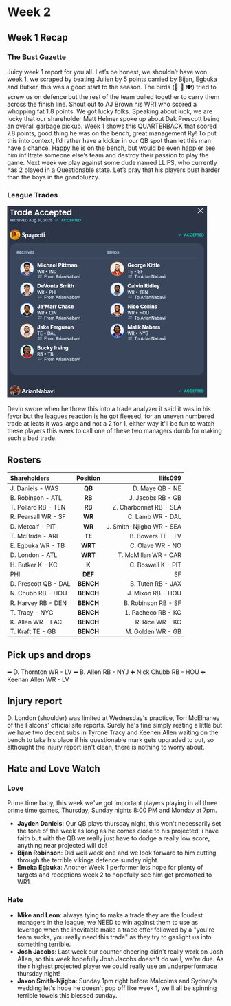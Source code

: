 # Week 2

## Week 1 Recap

### The Bust Gazette

Juicy week 1 report for you all. Let’s be honest, we shouldn’t have won week 1, we scraped by beating Julien by 5 points carried by Bijan, Egbuka and Butker, this was a good start to the season. The birds (:horse: :poop: :plate_with_cutlery:) tried to screw us on defence but the rest of the team pulled together to carry them across the finish line. Shout out to AJ Brown his WR1 who scored a whopping fat 1.8 points. We got lucky folks.
Speaking about luck, we are lucky that our shareholder Matt Helmer spoke up about Dak Prescott being an overall garbage pickup. Week 1 shows this QUARTERBACK that scored 7.8 points, good thing he was on the bench, great management Ry! To put this into context, I’d rather have a kicker in our QB spot than let this man have a chance. Happy he is on the bench, but would be even happier see him infiltrate someone else’s team and destroy their passion to play the game.
Next week we play against some dude named LLIFS, who currently has 2 played in a Questionable state. Let’s pray that his players bust harder than the boys in the gondoluzzy.

### League Trades

![week1trade](../images/week2trade.png ":class=image")

Devin swore when he threw this into a trade analyzer it said it was in his favor but the leagues reaction is he got fleesed, for an uneven numbered trade at leats it was large and not a 2 for 1, either way it'll be fun to watch these players this week to call one of these two managers dumb for making such a bad trade.

## Rosters

| **Shareholders**     | **Position** |             **llifs099** |
| :------------------- | :----------: | -----------------------: |
| J. Daniels - WAS     |    **QB**    |          D. Maye QB - NE |
| B. Robinson - ATL    |    **RB**    |        J. Jacobs RB - GB |
| T. Pollard RB - TEN  |    **RB**    |   Z. Charbonnet RB - SEA |
| R. Pearsall WR - SF  |    **WR**    |         C. Lamb WR - DAL |
| D. Metcalf - PIT     |    **WR**    | J. Smith-Njigba WR - SEA |
| T. McBride - ARI     |    **TE**    |        B. Bowers TE - LV |
| E. Egbuka WR - TB    |   **WRT**    |         C. Olave WR - NO |
| D. London - ATL      |   **WRT**    |     T. McMillan WR - CAR |
| H. Butker K - KC     |    **K**     |       C. Boswell K - PIT |
| PHI                  |   **DEF**    |                       SF |
| D. Prescott QB - DAL |  **BENCH**   |        B. Tuten RB - JAX |
| N. Chubb RB - HOU    |  **BENCH**   |        J. Mixon RB - HOU |
| R. Harvey RB - DEN   |  **BENCH**   |      B. Robinson RB - SF |
| T. Tracy - NYG       |  **BENCH**   |       1. Pacheco RB - KC |
| K. Allen WR - LAC    |  **BENCH**   |          R. Rice WR - KC |
| T. Kraft TE - GB     |  **BENCH**   |        M. Golden WR - GB |

## Pick ups and drops

:heavy_minus_sign: D. Thornton WR - LV
:heavy_minus_sign: B. Allen RB - NYJ
:heavy_plus_sign: Nick Chubb RB - HOU
:heavy_plus_sign: Keenan Allen WR - LV

## Injury report

D. London (shoulder) was limited at Wednesday's practice, Tori McElhaney of the Falcons' official site reports. Surely he's fine simply resting a little but we have two decent subs in Tyrone Tracy and Keenen Allen waiting on the bench to take his place if his questionable mark gets upgraded to out, so althought the injury report isn't clean, there is nothing to worry about.

## Hate and Love Watch

### Love

Prime time baby, this week we've got important players playing in all three prime time games, Thursday, Sunday nights 8:00 PM and Monday at 7pm.

-   **Jayden Daniels**: Our QB plays thursday night, this won't necessarily set the tone of the week as long as he comes close to his projected, i have faith but with the QB we really just have to dodge a really low score, anything near projected will do!
-   **Bijan Robinson**: Did well week one and we look forward to him cutting through the terrible vikings defence sunday night.
-   **Emeka Egbuka**: Another Week 1 performer lets hope for plenty of targets and receptions week 2 to hopefully see him get promotted to WR1.

### Hate

-   **Mike and Leon**: always tying to make a trade they are the loudest managers in the league, we NEED to win against them to use as leverage when the inevitable make a trade offer followed by a "you're team sucks, you really need this trade" as they try to gaslight us into something terrible.
-   **Josh Jacobs**: Last week our counter cheering didn't really work on Josh Allen, so this week hopefully Josh Jacobs doesn't do well, we're due. As their highest projected player we could really use an underperformace thursday night!
-   **Jaxon Smith-Njigba**: Sunday 1pm right before Malcolms and Sydney's wedding let's hope he doesn't pop off like week 1, we'll all be spinning terrible towels this blessed sunday.
